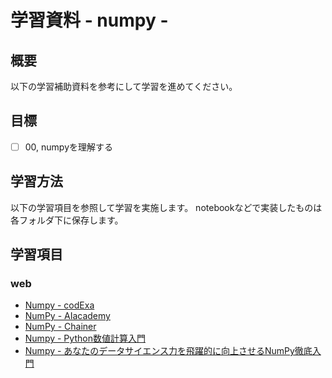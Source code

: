 # 学習資料 - numpy - 
## 概要
以下の学習補助資料を参考にして学習を進めてください。

## 目標
- [ ] 00, numpyを理解する

## 学習方法
以下の学習項目を参照して学習を実施します。
notebookなどで実装したものは各フォルダ下に保存します。

## 学習項目

### web
- [Numpy - codExa](https://student.codexa.net/users/cart/numpy) 
- [NumPy - AIacademy](https://aiacademy.jp/texts/show/?id=21&context=subject-python3)
- [NumPy - Chainer](https://tutorials.chainer.org/ja/08_Introduction_to_NumPy.html)
- [Numpy - Python数値計算入門](https://python.atelierkobato.com/numpy/)
- [Numpy - あなたのデータサイエンス力を飛躍的に向上させるNumPy徹底入門](https://deepage.net/features/numpy/)


